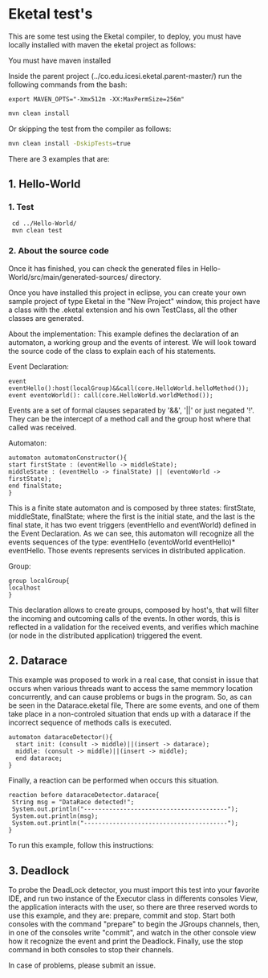 # Eketal test's

  This are some test using the Eketal compiler, to deploy, you must have locally installed with maven the eketal project as follows:

  You must have maven installed

  Inside the parent project (../co.edu.icesi.eketal.parent-master/) run the following commands from the bash:

```
export MAVEN_OPTS="-Xmx512m -XX:MaxPermSize=256m"
```

```bash
mvn clean install
```

Or skipping the test from the compiler as follows:
```bash
mvn clean install -DskipTests=true
```

There are 3 examples that are:

## 1. Hello-World

### 1. Test
```
 cd ../Hello-World/
 mvn clean test
```

### 2. About the source code
   Once it has finished, you can check the generated files in Hello-World/src/main/generated-sources/ directory.
  
   Once you have installed this project in eclipse, you can create your own sample project of type Eketal in the "New Project" window, this project have a class with the .eketal extension and his own TestClass, all the other classes are generated.
   
   About the implementation: This example defines the declaration of an automaton, a working group and the events of interest. We will look toward the source code of the class to explain each of his statements.
   
   Event Declaration:
   ```
event eventHello():host(localGroup)&&call(core.HelloWorld.helloMethod());
event eventoWorld(): call(core.HelloWorld.worldMethod());
   ```
   Events are a set of formal clauses separated by '&&', '||' or just negated '!'. They can be the intercept of a method call and the group host where that called was received.

   Automaton:
   
   ```
automaton automatonConstructor(){
  start firstState : (eventHello -> middleState);
  middleState : (eventHello -> finalState) || (eventoWorld -> firstState);
  end finalState;
}
   ```
   This is a finite state automaton and is composed by three states: firstState, middleState, finalState; where the first is the initial state, and the last is the final state, it has two event triggers (eventHello and eventWorld) defined in the Event Declaration. As we can see, this automaton will recognize all the events sequences of the type: eventHello (eventoWorld eventHello)* eventHello. Those events represents services in distributed application.
   
   Group:
   ```
group localGroup{
  localhost
}
   ```
   This declaration allows to create groups, composed by host's, that will filter the incoming and outcoming calls of the events. In other words, this is reflected in a validation for the received events, and verifies which machine (or node in the distributed application) triggered the event.


## 2. Datarace
  This example was proposed to work in a real case, that consist in issue that occurs when various threads want to access the same memmory location concurrently, and can cause problems or bugs in the program. So, as can be seen in the Datarace.eketal file, There are some events, and one of them take place in a non-controled situation that ends up with a datarace if the incorrect sequence of methods calls is executed.

```
automaton dataraceDetector(){
  start init: (consult -> middle)||(insert -> datarace);
  middle: (consult -> middle)||(insert -> middle);
  end datarace;
}
```

  Finally, a reaction can be performed when occurs this situation.
 ``` 
reaction before dataraceDetector.datarace{
  String msg = "DataRace detected!";
  System.out.println("----------------------------------------");
  System.out.println(msg);
  System.out.println("----------------------------------------");
}
```

To run this example, follow this instructions:

## 3. Deadlock
  
  To probe the DeadLock detector, you must import this test into your favorite IDE, and run two instance of the Executor class in differents consoles View, the application interacts with the user, so there are three reserved words to use this example, and they are: prepare, commit and stop. 
  Start both consoles with the command "prepare" to begin the JGroups channels, then, in one of the consoles write "commit", and watch in the other console view how it recognize the event and print the Deadlock. Finally, use the stop command in both consoles to stop their channels.

In case of problems, please submit an issue.

